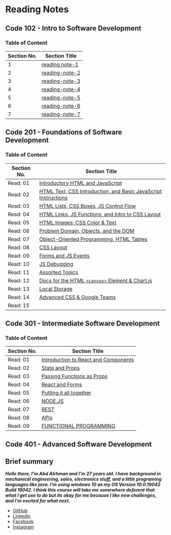 # Reading Notes

## Code 102 - Intro to Software Development

### Table of Content

| **Section No.** | **Section Title** |
| ------------ | ------------- |
| 1 | [reading note-1](./102/reading-note-1) |
| 2 | [reading-note-2](./102/reading-note-2) |
| 3 | [reading-note-3](./102/reading-note-3) |
| 4 | [reading-note-4](./102/reading-note-4) |
| 5 | [reading-note-5](./102/reading-note-5) |
| 6 | [reading-note-6](./102/reading-note-6) |
| 7 | [reading-note-7](./102/reading-note-7) |

## Code 201 - Foundations of Software Development

### Table of Content

| **Section No.** | **Section Title** |
| ------------ | ------------- |
| Read: 01 | [Introductory HTML and JavaScript](./201/read-01.md) |
| Read: 02 | [HTML Text, CSS Introduction, and Basic JavaScript Instructions](./201/read-02.md) |
| Read: 03 | [HTML Lists, CSS Boxes, JS Control Flow](./201/read-03.md) |
| Read: 04 | [HTML Links, JS Functions, and Intro to CSS Layout](./201/read-04.md) |
| Read: 05 | [HTML Images; CSS Color & Text](./201/read-05.md) |
| Read: 06 | [Problem Domain, Objects, and the DOM](./201/read-06.md) |
| Read: 07 | [Object-Oriented Programming, HTML Tables](./201/read-07.md) |
| Read: 08 | [CSS Layout](./201/read-08.md) |
| Read: 09 | [Forms and JS Events](./201/read-09.md) |
| Read: 10 | [JS Debugging](./201/read-10.md) |
| Read: 11 | [Assorted Topics](./201/read-11.md) |
| Read: 12 | [Docs for the HTML `<canvas>` Element & Chart.js](./201/read-12.md) |
| Read: 13 | [Local Storage](./201/read-13.md) |
| Read: 14 | [Advanced CSS & Google Teams](./201/read-14.md) 
| Read: 15 | []() |

## Code 301 - Intermediate Software Development

### Table of Content

| **Section No.** | **Section Title** |
| ------------ | ------------- |
| Read: 01 | [Introduction to React and Components](./301/Read-Class-01.md) |
| Read: 02 | [State and Props](./301/Read-Class-02.md) |
| Read: 03 | [Passing Functions as Props](./301/Read-Class-03.md) |
| Read: 04 | [React and Forms](./301/Read-Class-04.md) |
| Read: 05 | [Putting it all together](./301/Read-Class-05.md) |
| Read: 06 | [NODE.JS](./301/Read-Class-06.md) |
| Read: 07 | [REST](./301/Read-Class-07.md) |
| Read: 08 | [APIs](./301/Read-Class-08.md) |
| Read: 09 | [FUNCTIONAL PROGRAMMING](./301/Read-Class-09.md) |

## Code 401 - Advanced Software Development

## Brief summary

***Hello there, I'm Abd Alrhman and I'm 27 years old.
I have background in mechanical engineering, sales, electronics stuff, and a little programing languages like java.
I'm using windows 10 as my OS  Version 10.0.19042 Build 19042.
I think this course will take me somewhere deferent that what I get use to do but its okay for me because I like new challenges, and I'm excited for what next.***

* [GitHub](https://github.com/AbdalrhmanBanyissa)
* [Linkedin](https://www.linkedin.com/in/abdalrhman-banyissa-08310a196/)
* [Facebook](https://www.facebook.com/abood.banyissa.9)
* [Instagram](https://www.instagram.com/aboood.banyissa/)
